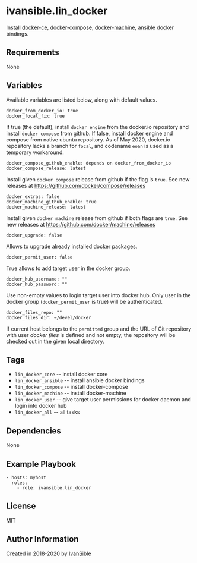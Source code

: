 # ivansible.lin_docker

Install
[docker-ce](https://docs.docker.com/install/linux/docker-ce/ubuntu/#install-using-the-repository),
[docker-compose](https://docs.docker.com/compose/install/#install-compose),
[docker-machine](https://docs.docker.com/machine/install-machine/#install-machine-directly),
ansible docker bindings.


## Requirements

None


## Variables

Available variables are listed below, along with default values.

    docker_from_docker_io: true
    docker_focal_fix: true
If true (the default), install `docker engine` from the docker.io
repository and install `docker compose` from github.
If false, install docker engine and compose from native ubuntu repository.
As of May 2020, docker.io repository lacks a branch for `focal`,
and codename `eoan` is used as a temporary workaround.

    docker_compose_github_enable: depends on docker_from_docker_io
    docker_compose_release: latest
Install given `docker compose` release from github if the flag is `true`.
See new releases at https://github.com/docker/compose/releases

    docker_extras: false
    docker_machine_github_enable: true
    docker_machine_release: latest
Install given `docker machine` release from github if both flags are `true`.
See new releases at https://github.com/docker/machine/releases

    docker_upgrade: false
Allows to upgrade already installed docker packages.

    docker_permit_user: false
True allows to add target user in the docker group.

    docker_hub_username: ""
    docker_hub_password: ""
Use non-empty values to login target user into docker hub. Only user
in the docker group (`docker_permit_user` is true) will be authenticated.

    docker_files_repo: ""
    docker_files_dir: ~/devel/docker
If current host belongs to the `permitted` group and the URL of Git repository
with user _docker files_ is defined and not empty, the repository will be
checked out in the given local directory.


## Tags

- `lin_docker_core` -- install docker core
- `lin_docker_ansible` -- install ansible docker bindings
- `lin_docker_compose` -- install docker-compose
- `lin_docker_machine` -- install docker-machine
- `lin_docker_user` -- give target user permissions for docker daemon
                       and login into docker hub
- `lin_docker_all` -- all tasks


## Dependencies

None


## Example Playbook

    - hosts: myhost
      roles:
        - role: ivansible.lin_docker


## License

MIT


## Author Information

Created in 2018-2020 by [IvanSible](https://github.com/ivansible)
